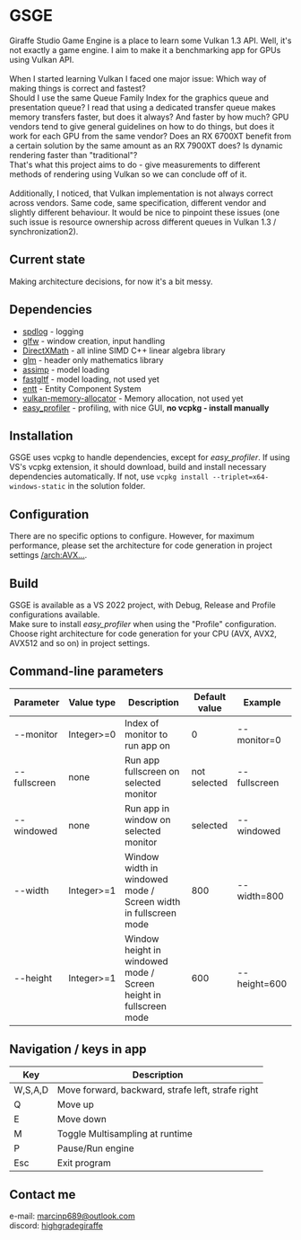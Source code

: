 # GSGE
Giraffe Studio Game Engine is a place to learn some Vulkan 1.3 API.
Well, it's not exactly a game engine. I aim to make it a benchmarking app for GPUs using Vulkan API.<br><br>
When I started learning Vulkan I faced one major issue: Which way of making things is correct and fastest?<br> Should I use the same Queue Family Index for the graphics queue and presentation queue? I read that using a dedicated transfer queue makes memory transfers faster, but does it always? And faster by how much? GPU vendors tend to give general guidelines on how to do things, but does it work for each GPU from the same vendor? Does an RX 6700XT benefit from a certain solution by the same amount as an RX 7900XT does? Is dynamic rendering faster than "traditional"?<br>That's what this project aims to do - give measurements to different methods of rendering using Vulkan so we can conclude off of it.<br><br>
Additionally, I noticed, that Vulkan implementation is not always correct across vendors. Same code, same specification, different vendor and slightly different behaviour. It would be nice to pinpoint these issues (one such issue is resource ownership across different queues in Vulkan 1.3 / synchronization2).

## Current state
Making architecture decisions, for now it's a bit messy.

## Dependencies
* [spdlog](https://github.com/gabime/spdlog) - logging
* [glfw](https://github.com/glfw/glfw) - window creation, input handling
* [DirectXMath](https://github.com/microsoft/DirectXMath) - all inline SIMD C++ linear algebra library
* [glm](https://github.com/g-truc/glm) - header only mathematics library
* [assimp](https://github.com/assimp/assimp) - model loading
* [fastgltf](https://github.com/spnda/fastgltf) - model loading, not used yet
* [entt](https://github.com/skypjack/entt) - Entity Component System
* [vulkan-memory-allocator](https://github.com/GPUOpen-LibrariesAndSDKs/VulkanMemoryAllocator) - Memory allocation, not used yet
* [easy_profiler](https://github.com/yse/easy_profiler) - profiling, with nice GUI, **no vcpkg - install manually**

## Installation
GSGE uses vcpkg to handle dependencies, except for _easy_profiler_.
If using VS's vcpkg extension, it should download, build and install necessary dependencies automatically.
If not, use `vcpkg install --triplet=x64-windows-static` in the solution folder.

## Configuration
There are no specific options to configure. However, for maximum performance, please set the architecture for code generation in project settings [/arch:AVX...](https://learn.microsoft.com/en-us/cpp/build/reference/arch-x64).

## Build
GSGE is available as a VS 2022 project, with Debug, Release and Profile configurations available.<br>
Make sure to install _easy_profiler_ when using the "Profile" configuration.<br>
Choose right architecture for code generation for your CPU (AVX, AVX2, AVX512 and so on) in project settings.

## Command-line parameters
|Parameter|Value type|Description|Default value|Example|
|---|---|---|---|---|
|--monitor|Integer>=0|Index of monitor to run app on|0|--monitor=0|
|--fullscreen|none|Run app fullscreen on selected monitor|not selected|--fullscreen|
|--windowed|none|Run app in window on selected monitor|selected|--windowed|
|--width|Integer>=1|Window width in windowed mode / Screen width in fullscreen mode|800|--width=800|
|--height|Integer>=1|Window height in windowed mode / Screen height in fullscreen mode|600|--height=600|

## Navigation / keys in app
|Key|Description|
|---|---|
|W,S,A,D|Move forward, backward, strafe left, strafe right|
|Q|Move up|
|E|Move down|
|M|Toggle Multisampling at runtime|
|P|Pause/Run engine|
|Esc|Exit program|

## Contact me
e-mail: marcinp689@outlook.com<br>
discord: [highgradegiraffe](https://discord.com/users/highgradegiraffe)
